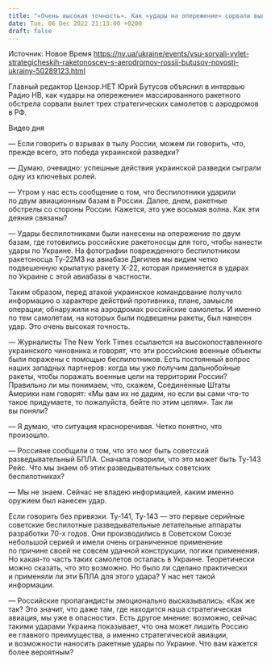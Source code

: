 ```yaml
---
title: "«Очень высокая точность». Как «удары на опережение» сорвали вылет стратегических ракетоносцев с аэродромов в РФ — интервью с Юрием Бутусовым"
date: Tue, 06 Dec 2022 21:13:00 +0200
draft: false
---
```

Источник: Новое Время https://nv.ua/ukraine/events/vsu-sorvali-vylet-strategicheskih-raketonoscev-s-aerodromov-rossii-butusov-novosti-ukrainy-50289123.html


Главный редактор Цензор.НЕТ Юрий Бутусов объяснил в интервью Радио НВ, как «удары на опережение» массированного ракетного обстрела сорвали вылет трех стратегических самолетов с аэродромов в РФ.

 Видео дня   

— Если говорить о взрывах в тылу России, можем ли говорить, что, прежде всего, это победа украинской разведки?

— Думаю, очевидно: успешные действия украинской разведки сыграли одну из ключевых ролей.

— Утром у нас есть сообщение о том, что беспилотники ударили по двум авиационным базам в России. Далее, днем, ракетные обстрелы со стороны России. Кажется, это уже восьмая волна. Как эти деяния связаны?

— Удары беспилотниками были нанесены на опережение по двум базам, где готовились российские ракетоносцы для того, чтобы нанести удары по Украине. На фотографии поврежденного беспилотником ракетоносца Ту-22М3 на авиабазе Дягилев мы видим четко подвешенную крылатую ракету Х-22, которая применяется в ударах по Украине с этой авиабазы в частности.

Таким образом, перед атакой украинское командование получило информацию о характере действий противника, плане, замысле операции; обнаружили на аэродромах российские самолеты. И именно по тем самолетам, на которых были подвешены ракеты, был нанесен удар. Это очень высокая точность.

— Журналисты The New York Times ссылаются на высокопоставленного украинского чиновника и говорят, что эти российские военные объекты были поражены с помощью беспилотников. Есть постоянный вопрос наших западных партнеров: когда мы уже получим дальнобойные ракеты, чтобы поражать военные цели на территории России? Правильно ли мы понимаем, что, скажем, Соединенные Штаты Америки нам говорят: «Мы вам их не дадим, но если вы сами что-то такое придумаете, то пожалуйста, бейте по этим целям». Так ли вы поняли?

— Я думаю, что ситуация красноречивая. Четко понятно, что произошло.

— Россияне сообщили о том, что это мог быть советский разведывательный БПЛА. Сначала говорили, что это может быть Ту-143 Рейс. Что мы знаем об этих разведывательных советских беспилотниках?

— Мы не знаем. Сейчас не владею информацией, каким именно оружием был нанесен удар.

Если говорить без привязки. Ту-141, Ту-143 — это первые серийные советские беспилотные разведывательные летательные аппараты разработки 70-х годов. Они производились в Советском Союзе небольшой серией и имели очень ограниченное применение по причине своей не совсем удачной конструкции, логики применения. Но какая-то часть таких самолетов осталась в Украине. Теоретически можно сказать, что это возможно. Но было ли сделано практически и применяли ли эти БПЛА для этого удара? У нас нет такой информации.

— Российские пропагандисты эмоционально высказывались: «Как же так? Это значит, что даже там, где находится наша стратегическая авиация, мы уже в опасности». Есть другое мнение: возможно, сейчас такими ударами Украина показывает, что она может лишить Россию ее главного преимущества, а именно стратегической авиации, и возможности наносить ракетные удары по Украине. Что вам кажется более вероятным?

